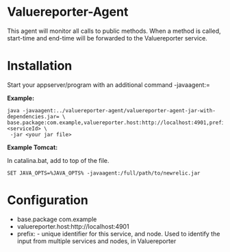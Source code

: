 Valuereporter-Agent
===================

This agent will monitor all calls to public methods. When a method is called, start-time and end-time will be forwarded
to the Valuereporter service.

Installation
===================

Start your appserver/program with an additional command -javaagent:<path to Valuereporter-Agent>=<properties>

__Example:__
```
java -javaagent:../valuereporter-agent/valuereporter-agent-jar-with-dependencies.jar= \
base.package:com.example,valuereporter.host:http://localhost:4901,prefix:<serviceId> \
 -jar <your jar file>
```

__Example Tomcat:__

In catalina.bat, add to top of the file.
```
SET JAVA_OPTS=%JAVA_OPTS% -javaagent:/full/path/to/newrelic.jar
```

Configuration
===================

* base.package com.example
* valuereporter.host:http://localhost:4901
* prefix:<serviceId>  - unique identifier for this service, and node. Used to identify the input from multiple services
and nodes, in Valuereporter
